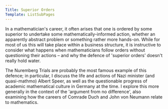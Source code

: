 ```yaml
---
Title: Superior Orders
Template: ListSubPages
---
```


In a mathematician's career, it often arises that one is ordered by some superior to undertake some mathematically-informed action, whether an apparently abstract problem or something rather more hands-on. While for most of us this will take place within a business structure, it is instructive to consider what happens when mathematicians follow orders without questioning their actions – and why the defence of 'superior orders' doesn't really hold water. 

The Nuremberg Trials are probably the most famous example of this defence; in particular, I discuss the life and actions of Nazi minister (and quasi-mathmo) Albert Speer, as well as the questionable progress of academic mathematical culture in Germany at the time. I explore this more generally in the context of the 'argument from no difference', also examining how the careers of Comrade Duch and John von Neumann relate to mathematics. 

